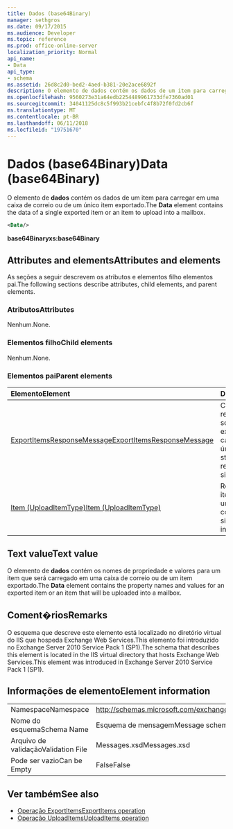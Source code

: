 ```yaml
---
title: Dados (base64Binary)
manager: sethgros
ms.date: 09/17/2015
ms.audience: Developer
ms.topic: reference
ms.prod: office-online-server
localization_priority: Normal
api_name:
- Data
api_type:
- schema
ms.assetid: 26d8c2d0-bed2-4aed-b381-20e2ace6892f
description: O elemento de dados contém os dados de um item para carregar em uma caixa de correio ou de um único item exportado.
ms.openlocfilehash: 9560273e31a64edb2254489961733dfe7360ad01
ms.sourcegitcommit: 34041125dc8c5f993b21cebfc4f8b72f0fd2cb6f
ms.translationtype: MT
ms.contentlocale: pt-BR
ms.lasthandoff: 06/11/2018
ms.locfileid: "19751670"
---
```

# <a name="data-base64binary"></a><span data-ttu-id="e98f8-103">Dados (base64Binary)</span><span class="sxs-lookup"><span data-stu-id="e98f8-103">Data (base64Binary)</span></span>

<span data-ttu-id="e98f8-104">O elemento de **dados** contém os dados de um item para carregar em uma caixa de correio ou de um único item exportado.</span><span class="sxs-lookup"><span data-stu-id="e98f8-104">The **Data** element contains the data of a single exported item or an item to upload into a mailbox.</span></span> 
  
```XML
<Data/>
```

<span data-ttu-id="e98f8-105">**base64Binary**</span><span class="sxs-lookup"><span data-stu-id="e98f8-105">**xs:base64Binary**</span></span>

## <a name="attributes-and-elements"></a><span data-ttu-id="e98f8-106">Attributes and elements</span><span class="sxs-lookup"><span data-stu-id="e98f8-106">Attributes and elements</span></span>

<span data-ttu-id="e98f8-107">As seções a seguir descrevem os atributos e elementos filho elementos pai.</span><span class="sxs-lookup"><span data-stu-id="e98f8-107">The following sections describe attributes, child elements, and parent elements.</span></span>
  
### <a name="attributes"></a><span data-ttu-id="e98f8-108">Atributos</span><span class="sxs-lookup"><span data-stu-id="e98f8-108">Attributes</span></span>

<span data-ttu-id="e98f8-109">Nenhum.</span><span class="sxs-lookup"><span data-stu-id="e98f8-109">None.</span></span>
  
### <a name="child-elements"></a><span data-ttu-id="e98f8-110">Elementos filho</span><span class="sxs-lookup"><span data-stu-id="e98f8-110">Child elements</span></span>

<span data-ttu-id="e98f8-111">Nenhum.</span><span class="sxs-lookup"><span data-stu-id="e98f8-111">None.</span></span>
  
### <a name="parent-elements"></a><span data-ttu-id="e98f8-112">Elementos pai</span><span class="sxs-lookup"><span data-stu-id="e98f8-112">Parent elements</span></span>

|<span data-ttu-id="e98f8-113">**Elemento**</span><span class="sxs-lookup"><span data-stu-id="e98f8-113">**Element**</span></span>|<span data-ttu-id="e98f8-114">**Descrição**</span><span class="sxs-lookup"><span data-stu-id="e98f8-114">**Description**</span></span>|
|:-----|:-----|
|[<span data-ttu-id="e98f8-115">ExportItemsResponseMessage</span><span class="sxs-lookup"><span data-stu-id="e98f8-115">ExportItemsResponseMessage</span></span>](exportitemsresponsemessage.md) <br/> |<span data-ttu-id="e98f8-116">Contém o status e os resultados de uma solicitação para exportar um item de caixa de correio única.</span><span class="sxs-lookup"><span data-stu-id="e98f8-116">Contains the status and results of a request to export a single mailbox item.</span></span>  <br/> |
|[<span data-ttu-id="e98f8-117">Item (UploadItemType)</span><span class="sxs-lookup"><span data-stu-id="e98f8-117">Item (UploadItemType)</span></span>](item-uploaditemtype.md) <br/> |<span data-ttu-id="e98f8-118">Representa um único item para carregar em uma caixa de correio.</span><span class="sxs-lookup"><span data-stu-id="e98f8-118">Represents a single item to upload into a mailbox.</span></span>  <br/> |
   
## <a name="text-value"></a><span data-ttu-id="e98f8-119">Text value</span><span class="sxs-lookup"><span data-stu-id="e98f8-119">Text value</span></span>

<span data-ttu-id="e98f8-120">O elemento de **dados** contém os nomes de propriedade e valores para um item que será carregado em uma caixa de correio ou de um item exportado.</span><span class="sxs-lookup"><span data-stu-id="e98f8-120">The **Data** element contains the property names and values for an exported item or an item that will be uploaded into a mailbox.</span></span> 
  
## <a name="remarks"></a><span data-ttu-id="e98f8-121">Coment�rios</span><span class="sxs-lookup"><span data-stu-id="e98f8-121">Remarks</span></span>

<span data-ttu-id="e98f8-122">O esquema que descreve este elemento está localizado no diretório virtual do IIS que hospeda Exchange Web Services.This elemento foi introduzido no Exchange Server 2010 Service Pack 1 (SP1).</span><span class="sxs-lookup"><span data-stu-id="e98f8-122">The schema that describes this element is located in the IIS virtual directory that hosts Exchange Web Services.This element was introduced in Exchange Server 2010 Service Pack 1 (SP1).</span></span>
  
## <a name="element-information"></a><span data-ttu-id="e98f8-123">Informações de elemento</span><span class="sxs-lookup"><span data-stu-id="e98f8-123">Element information</span></span>

|||
|:-----|:-----|
|<span data-ttu-id="e98f8-124">Namespace</span><span class="sxs-lookup"><span data-stu-id="e98f8-124">Namespace</span></span>  <br/> |http://schemas.microsoft.com/exchange/services/2006/messages  <br/> |
|<span data-ttu-id="e98f8-125">Nome do esquema</span><span class="sxs-lookup"><span data-stu-id="e98f8-125">Schema Name</span></span>  <br/> |<span data-ttu-id="e98f8-126">Esquema de mensagem</span><span class="sxs-lookup"><span data-stu-id="e98f8-126">Message schema</span></span>  <br/> |
|<span data-ttu-id="e98f8-127">Arquivo de validação</span><span class="sxs-lookup"><span data-stu-id="e98f8-127">Validation File</span></span>  <br/> |<span data-ttu-id="e98f8-128">Messages.xsd</span><span class="sxs-lookup"><span data-stu-id="e98f8-128">Messages.xsd</span></span>  <br/> |
|<span data-ttu-id="e98f8-129">Pode ser vazio</span><span class="sxs-lookup"><span data-stu-id="e98f8-129">Can be Empty</span></span>  <br/> |<span data-ttu-id="e98f8-130">False</span><span class="sxs-lookup"><span data-stu-id="e98f8-130">False</span></span>  <br/> |
   
## <a name="see-also"></a><span data-ttu-id="e98f8-131">Ver também</span><span class="sxs-lookup"><span data-stu-id="e98f8-131">See also</span></span>

- [<span data-ttu-id="e98f8-132">Operação ExportItems</span><span class="sxs-lookup"><span data-stu-id="e98f8-132">ExportItems operation</span></span>](exportitems-operation.md)
- [<span data-ttu-id="e98f8-133">Operação UploadItems</span><span class="sxs-lookup"><span data-stu-id="e98f8-133">UploadItems operation</span></span>](uploaditems-operation.md)


